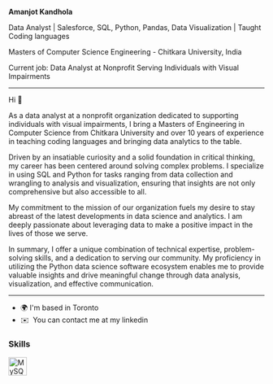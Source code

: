 

**Amanjot Kandhola**

Data Analyst | Salesforce, SQL, Python, Pandas, Data Visualization | Taught Coding languages

Masters of Computer Science Engineering - Chitkara University, India

Current job: Data Analyst at Nonprofit Serving Individuals with Visual Impairments

----------
Hi 👋 

As a data analyst at a nonprofit organization dedicated to supporting individuals with visual impairments, I bring a Masters of Engineering in Computer Science from Chitkara University and over 10 years of experience in teaching coding languages and bringing data analytics to the table.

Driven by an insatiable curiosity and a solid foundation in critical thinking, my career has been centered around solving complex problems. I specialize in using SQL and Python for tasks ranging from data collection and wrangling to analysis and visualization, ensuring that insights are not only comprehensive but also accessible to all.

My commitment to the mission of our organization fuels my desire to stay abreast of the latest developments in data science and analytics. I am deeply passionate about leveraging data to make a positive impact in the lives of those we serve.

In summary, I offer a unique combination of technical expertise, problem-solving skills, and a dedication to serving our community. My proficiency in utilizing the Python data science software ecosystem enables me to provide valuable insights and drive meaningful change through data analysis, visualization, and effective communication.

------------

* 🌍 I'm based in Toronto
* ✉️  You can contact me at my linkedin
### Skills


<p align="left">
<a href="https://www.mysql.com/" target="_blank" rel="noreferrer"><img src="https://raw.githubusercontent.com/danielcranney/readme-generator/main/public/icons/skills/mysql-colored.svg" width="36" height="36" alt="MySQL" /></a>
</p>
